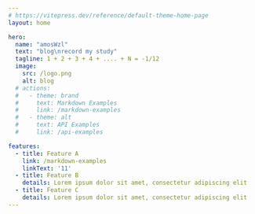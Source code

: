 ```yaml
---
# https://vitepress.dev/reference/default-theme-home-page
layout: home

hero:
  name: "amosWzl"
  text: "blog\nrecord my study"
  tagline: 1 + 2 + 3 + 4 + .... + N = -1/12
  image:
    src: /logo.png
    alt: blog
  # actions:
  #   - theme: brand
  #     text: Markdown Examples
  #     link: /markdown-examples
  #   - theme: alt
  #     text: API Examples
  #     link: /api-examples

features:
  - title: Feature A
    link: /markdown-examples
    linkText: '11'
  - title: Feature B
    details: Lorem ipsum dolor sit amet, consectetur adipiscing elit
  - title: Feature C
    details: Lorem ipsum dolor sit amet, consectetur adipiscing elit
---
```


